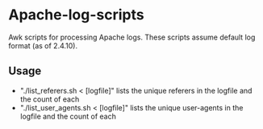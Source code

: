 Apache-log-scripts
==================

Awk scripts for processing Apache logs. These scripts assume default log format (as of 2.4.10).

Usage
-----

* "./list_referers.sh < [logfile]" lists the unique referers in the logfile and the count of each
* "./list_user_agents.sh < [logfile]" lists the unique user-agents in the logfile and the count of each
